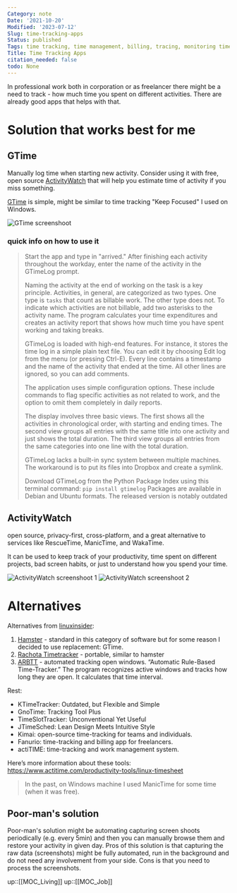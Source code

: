 ```yaml
---
Category: note
Date: '2021-10-20'
Modified: '2023-07-12'
Slug: time-tracking-apps
Status: published
Tags: time tracking, time management, billing, tracing, monitoring time, monitoring productivity, monitoring, productivity
Title: Time Tracking Apps
citation_needed: false
todo: None
---
```


In professional work both in corporation or as freelancer there might be a need to track - how much time you spent on different activities. There are already good apps that helps with that.

# Solution that works best for me

## GTime
Manually log time when starting new activity. Consider using it with free, open source [ActivityWatch](https://activitywatch.net/) that will help you estimate time of activity if you miss something.

[GTime](https://mg.pov.lt/gtimelog/) is simple, might be similar to time tracking "Keep Focused" I used on Windows.

![GTime screenshoot](https://linuxinsider.com/article_images/2019/85896_620x390.jpg)

### quick info on how to use it

> Start the app and type in "arrived." After finishing each activity throughout the workday, enter the name of the activity in the GTimeLog prompt.
> 
> Naming the activity at the end of working on the task is a key principle. Activities, in general, are categorized as two types. One type is `tasks` that count as billable work. The other type does not. To indicate which activities are not billable, add two asterisks to the activity name. The program calculates your time expenditures and creates an activity report that shows how much time you have spent working and taking breaks.
> 
> GTimeLog is loaded with high-end features. For instance, it stores the time log in a simple plain text file. You can edit it by choosing Edit log from the menu (or pressing Ctrl-E). Every line contains a timestamp and the name of the activity that ended at the time. All other lines are ignored, so you can add comments.
> 
> The application uses simple configuration options. These include commands to flag specific activities as not related to work, and the option to omit them completely in daily reports.
> 
> The display involves three basic views. The first shows all the activities in chronological order, with starting and ending times. The second view groups all entries with the same title into one activity and just shows the total duration. The third view groups all entries from the same categories into one line with the total duration.
> 
> GTimeLog lacks a built-in sync system between multiple machines. The workaround is to put its files into Dropbox and create a symlink.
> 
> Download GTimeLog from the Python Package Index using this terminal command: `pip install gtimelog` Packages are available in Debian and Ubuntu formats. The released version is notably outdated

## ActivityWatch
open source, privacy-first, cross-platform, and a great alternative to services like RescueTime, ManicTime, and WakaTime.

It can be used to keep track of your productivity, time spent on different projects, bad screen habits, or just to understand how you spend your time.

![ActivityWatch screenshoot 1](https://activitywatch.net/img/screenshot-v0.9.3-activity.png)
![ActivityWatch screenshoot 2](https://activitywatch.net/img/screenshot-v0.8.0b9-timeline.png)

# Alternatives
Alternatives from [linuxinsider](https://linuxinsider.com/story/8-great-linux-time-tracker-apps-to-keep-you-on-task-85896.html):

1. [Hamster](https://projecthamster.wordpress.com/about/) - standard in this category of software but for some reason I decided to use replacement: GTime.
2. [Rachota Timetracker](http://rachota.sourceforge.net/en/index.html) - portable, similar to hamster
3. [ARBTT]() - automated tracking open windows. “Automatic Rule-Based Time-Tracker.” The program recognizes active windows and tracks how long they are open. It calculates that time interval.

Rest:

- KTimeTracker: Outdated, but Flexible and Simple
- GnoTime: Tracking Tool Plus
- TimeSlotTracker: Unconventional Yet Useful
- JTimeSched: Lean Design Meets Intuitive Style
- Kimai: open-source time-tracking for teams and individuals.
- Fanurio: time-tracking and billing app for freelancers.
- actiTIME: time-tracking and work management system.

Here’s more information about these tools:
https://www.actitime.com/productivity-tools/linux-timesheet

> In the past, on Windows machine I used ManicTime for some time (when it was free).

## Poor-man's solution
Poor-man's solution might be automating capturing screen shoots periodically (e.g. every 5min) and then you can manually browse them and restore your activity in given day. Pros of this solution is that capturing the raw data (screenshots) might be fully automated, run in the background and do not need any involvement from your side. Cons is that you need to process the screenshots.

up::[[MOC_Living]]
up::[[MOC_Job]]

